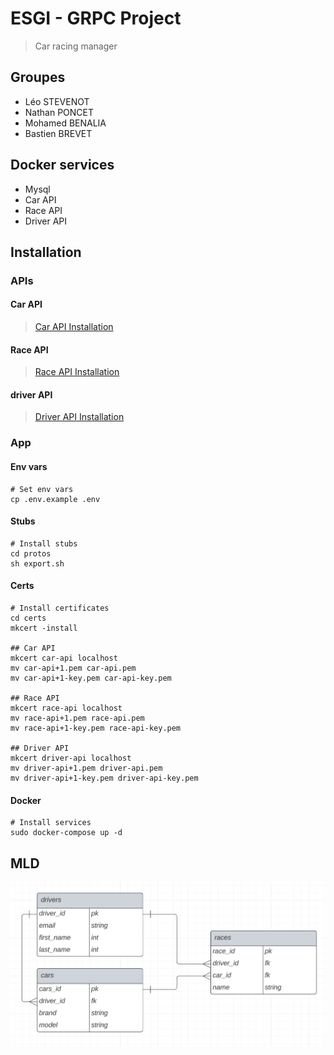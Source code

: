 # ESGI - GRPC Project
> Car racing manager
## Groupes
- Léo STEVENOT
- Nathan PONCET
- Mohamed BENALIA
- Bastien BREVET
## Docker services
- Mysql
- Car API
- Race API
- Driver API
## Installation
### APIs
#### Car API
>[Car API Installation](api/car-api/readme.md)
#### Race API
>[Race API Installation](api/race-api/readme.md)
#### driver API
>[Driver API Installation](api/driver-api/readme.md)
### App
#### Env vars
```shell
# Set env vars
cp .env.example .env
```
#### Stubs
```shell
# Install stubs
cd protos
sh export.sh
```
#### Certs
```shell
# Install certificates
cd certs
mkcert -install

## Car API
mkcert car-api localhost
mv car-api+1.pem car-api.pem
mv car-api+1-key.pem car-api-key.pem

## Race API
mkcert race-api localhost
mv race-api+1.pem race-api.pem
mv race-api+1-key.pem race-api-key.pem

## Driver API
mkcert driver-api localhost
mv driver-api+1.pem driver-api.pem
mv driver-api+1-key.pem driver-api-key.pem
```
#### Docker
```shell
# Install services
sudo docker-compose up -d 
```
## MLD
![MLD](documentation/mld.png)

